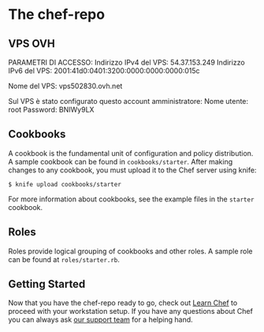 The chef-repo
===============

VPS OVH
-------------------
PARAMETRI DI ACCESSO:
Indirizzo IPv4 del VPS: 54.37.153.249
Indirizzo IPv6 del VPS: 2001:41d0:0401:3200:0000:0000:0000:015c

Nome del VPS: vps502830.ovh.net

Sul VPS è stato configurato questo account amministratore:
Nome utente: root
Password: BNIWy9LX

Cookbooks
---------
A cookbook is the fundamental unit of configuration and policy distribution. A sample cookbook can be found in `cookbooks/starter`. After making changes to any cookbook, you must upload it to the Chef server using knife:

    $ knife upload cookbooks/starter

For more information about cookbooks, see the example files in the `starter` cookbook.

Roles
-----
Roles provide logical grouping of cookbooks and other roles. A sample role can be found at `roles/starter.rb`.

Getting Started
-------------------------
Now that you have the chef-repo ready to go, check out [Learn Chef](https://learn.chef.io/) to proceed with your workstation setup. If you have any questions about Chef you can always ask [our support team](https://www.chef.io/support/) for a helping hand.
